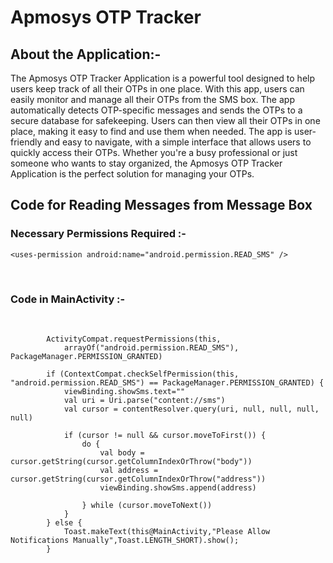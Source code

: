 # Apmosys OTP Tracker
## About the Application:-
The Apmosys OTP Tracker Application is a powerful tool designed to help users keep track of all their OTPs in one place. With this app, users can easily monitor and manage all their OTPs from the SMS box. The app automatically detects OTP-specific messages and sends the OTPs to a secure database for safekeeping. Users can then view all their OTPs in one place, making it easy to find and use them when needed. The app is user-friendly and easy to navigate, with a simple interface that allows users to quickly access their OTPs. Whether you're a busy professional or just someone who wants to stay organized, the Apmosys OTP Tracker Application is the perfect solution for managing your OTPs.

## Code for Reading Messages from Message Box
### Necessary Permissions Required :-

~~~
<uses-permission android:name="android.permission.READ_SMS" />
~~~

</br>

### Code in MainActivity :-
</br>

~~~
        ActivityCompat.requestPermissions(this,
            arrayOf("android.permission.READ_SMS"), PackageManager.PERMISSION_GRANTED)

        if (ContextCompat.checkSelfPermission(this, "android.permission.READ_SMS") == PackageManager.PERMISSION_GRANTED) {
            viewBinding.showSms.text=""
            val uri = Uri.parse("content://sms")
            val cursor = contentResolver.query(uri, null, null, null, null)

            if (cursor != null && cursor.moveToFirst()) {
                do {
                    val body = cursor.getString(cursor.getColumnIndexOrThrow("body"))
                    val address = cursor.getString(cursor.getColumnIndexOrThrow("address"))
                    viewBinding.showSms.append(address)

                } while (cursor.moveToNext())
            }
        } else {
            Toast.makeText(this@MainActivity,"Please Allow Notifications Manually",Toast.LENGTH_SHORT).show();
        }

~~~
